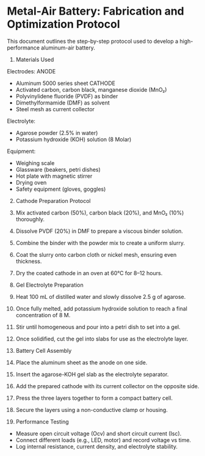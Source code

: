 # Metal-Air Battery: Fabrication and Optimization Protocol
This document outlines the step-by-step protocol used to develop a high-performance aluminum-air battery.

1. Materials Used

Electrodes:
ANODE
- Aluminum 5000 series sheet
CATHODE
- Activated carbon, carbon black, manganese dioxide (MnO₂)
- Polyvinylidene fluoride (PVDF) as binder
- Dimethylformamide (DMF) as solvent
- Steel mesh as current collector

Electrolyte:
- Agarose powder (2.5% in water)
- Potassium hydroxide (KOH) solution (8 Molar)

Equipment:
- Weighing scale
- Glassware (beakers, petri dishes)
- Hot plate with magnetic stirrer
- Drying oven
- Safety equipment (gloves, goggles)

2. Cathode Preparation Protocol

1. Mix activated carbon (50%), carbon black (20%), and MnO₂ (10%) thoroughly.
2. Dissolve PVDF (20%) in DMF to prepare a viscous binder solution.
3. Combine the binder with the powder mix to create a uniform slurry.
4. Coat the slurry onto carbon cloth or nickel mesh, ensuring even thickness.
5. Dry the coated cathode in an oven at 60°C for 8–12 hours.

3. Gel Electrolyte Preparation

1. Heat 100 mL of distilled water and slowly dissolve 2.5 g of agarose.
2. Once fully melted, add potassium hydroxide solution to reach a final concentration of 8 M.
3. Stir until homogeneous and pour into a petri dish to set into a gel.
4. Once solidified, cut the gel into slabs for use as the electrolyte layer.

4. Battery Cell Assembly

1. Place the aluminum sheet as the anode on one side.
2. Insert the agarose-KOH gel slab as the electrolyte separator.
3. Add the prepared cathode with its current collector on the opposite side.
4. Press the three layers together to form a compact battery cell.
5. Secure the layers using a non-conductive clamp or housing.

5. Performance Testing

- Measure open circuit voltage (Ocv) and short circuit current (Isc).
- Connect different loads (e.g., LED, motor) and record voltage vs time.
- Log internal resistance, current density, and electrolyte stability.

